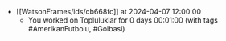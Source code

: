 
- [[WatsonFrames/ids/cb668fc]] at 2024-04-07 12:00:00
  - You worked on Topluluklar for 0 days 00:01:00 (with tags #AmerikanFutbolu, #Golbasi) 
